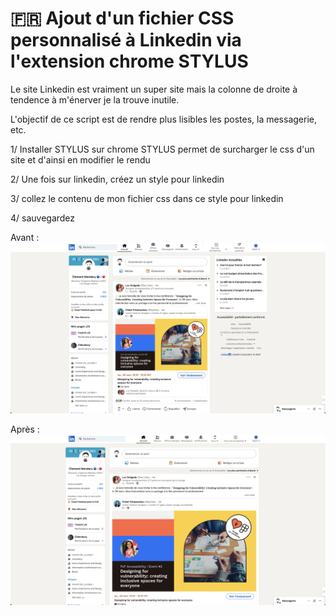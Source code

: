 # 🇫🇷 Ajout d'un fichier CSS personnalisé à Linkedin via l'extension chrome STYLUS

Le site Linkedin est vraiment un super site mais la colonne de droite à tendence à m'énerver je la trouve inutile.

L'objectif de ce script est de rendre plus lisibles les postes, la messagerie, etc.

1/ Installer STYLUS sur chrome
	STYLUS permet de surcharger le css d'un site et d'ainsi en modifier le rendu

2/ Une fois sur linkedin, créez un style pour linkedin

3/ collez le contenu de mon fichier css dans ce style pour linkedin

4/ sauvegardez 

Avant :
![PK STYLUS Linkedin](/screenshot/before.png)

Après :
![PK STYLUS Linkedin](/screenshot/after.png)
